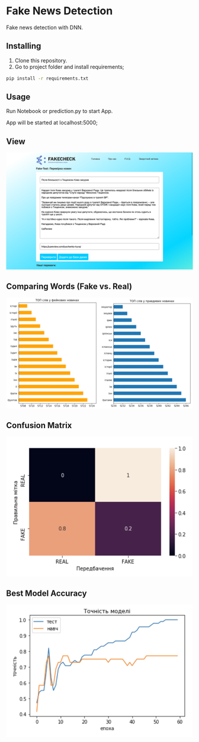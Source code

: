 # Fake News Detection
Fake news detection with DNN.

## Installing
1. Clone this repository.
2. Go to project folder and install requirements;
```bash
pip install -r requirements.txt
```

## Usage
Run Notebook or prediction.py to start App.

App will be started at localhost:5000;

## View
![Main Page](Main.png)

## Comparing Words (Fake vs. Real)
![WordsCmp](WordsCompare.png)

## Confusion Matrix
![Confusion Matrix](ConfusionMatrix.png)

## Best Model Accuracy
![Best Model](BestModelAcc.png)